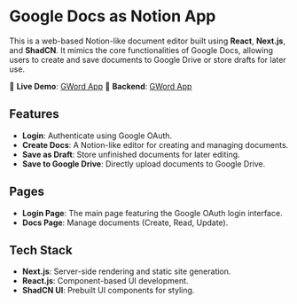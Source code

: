 # Google Docs as Notion App

This is a web-based Notion-like document editor built using **React**, **Next.js**, and **ShadCN**. It mimics the core functionalities of Google Docs, allowing users to create and save documents to Google Drive or store drafts for later use.

🔗 **Live Demo**: [GWord App](https://gword-frontend.vercel.app/)
🔗 **Backend**:   [GWord App](https://github.com/sahilbaig/gword-backend)


## Features

- **Login**: Authenticate using Google OAuth.
- **Create Docs**: A Notion-like editor for creating and managing documents.
- **Save as Draft**: Store unfinished documents for later editing.
- **Save to Google Drive**: Directly upload documents to Google Drive.

## Pages

- **Login Page**: The main page featuring the Google OAuth login interface.
- **Docs Page**: Manage documents (Create, Read, Update).

## Tech Stack

- **Next.js**: Server-side rendering and static site generation.
- **React.js**: Component-based UI development.
- **ShadCN UI**: Prebuilt UI components for styling.
